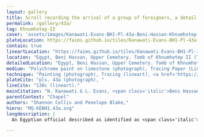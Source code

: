 ```yaml
---
layout: gallery
title: Scroll recording the arrival of a group of foreigners, a detail from the tomb of Khnumhotep II at Beni Hassan
permalink: /gallery/43a/
tag: Khnumhotep-II
cover: 'assets/images/Kanawati-Evans-BH1-Pl-43a-Beni-Hassan-Khnumhotep-II-Tomb-3-Chapel-Scene-North-wall-Centre-section-Wall1920x.jpg'
plateLocation: https://faims.github.io/tiles/Kanawati-Evans-BH1-Pl-43a-Beni-Hassan-3-Khnumhotep-II-Chapel-Scene-North-wall-Centre-section-Wall.html
contain: true
lineartLocation: "https://faims.github.io/tiles/Kanawati-Evans-BH1-Pl-130c-Beni-Hassan-Khnumhotep-II-Tomb-3-Chapel-Scene-North-wall-Centre-section-WallfromKanawati-Evans-BH1-Pl-43a.html"
location: "Egypt, Beni Hassan, Upper Cemetery. Tomb of Khnumhotep II (Tomb 3). Chapel. Scene: North wall, Centre section."
detailedLocation: "Egypt, Beni Hassan, Upper Cemetery. Tomb of Khnumhotep II (Tomb 3). Chapel. Scene: North wall, Centre section. Register: 3."
medium: "Polychrome paint on limestone (photograph), Tracing Paper (Lineart), SVG"
technique: "Painting (photograph), Tracing (lineart), <a href='https://jsesh.qenherkhopeshef.org/'>Jsesh</a> (Hieroglyphs)"
plateCite: "pls. 43a (photograph), "
lineCite: "130c (lineart)."
mainCitation: "N. Kanawati & L. Evans, <span class='italic'>Beni Hassan: Volume I: The Tomb of Khnumhotep II</span> (Australian Centre for Egyptology: Reports 36, Aris and Phillips, Oxford, 2014, ISBN: 978-0-85668-846-1),"
parentContext: "Chapel"
authors: "Shannon Collis and Penelope Blake,"
hiero: "MQ.KEBH1.43a.svg"
longdescription: |
  An Egyptian official described as identified as <span class='italic'>sš Ꜥ(w) nswt Nfr-ḥtp</span> 'the scribe of the royal documents, Noferhotep' bows and presents an unrolled papyrus to the tomb owner, which announces the arrival of a group of Asiatics. This detail occurs in the larger scene of the Asiatic procession on the chapel's north wall. The scroll reads <span class='italic'>rnpt-sp 6 ḫr ḥm n Ḥr sšm tꜢwj nswt-bjtj ḪꜤ-ḫpr-RꜤ rḫt n ꜤꜢmw jn.n sꜢ ḥꜢtj-Ꜥ H̱nmw-ḥtp(.w) ḥr msdmt m ꜤꜢmw n Šw rḫt jr 37</span> 'regnal year 6 under the Majesty of Horus, Leader of the Two Lands, King of Upper and Lower Egypt, Khakheperre (Senwosret II); the number of Asiatics whom the son of the count, Khnumhotep, brought on account of the black eye-paint, namely Asiatics of Shu, number amounting to 37'. A detail of Neferhotep holding the scroll can be seen <a href="/gallery/42a/">here</a>.

---
```


